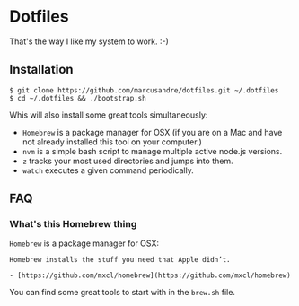 # Dotfiles

  That's the way I like my system to work. :-)

## Installation

    $ git clone https://github.com/marcusandre/dotfiles.git ~/.dotfiles
    $ cd ~/.dotfiles && ./bootstrap.sh

  Whis will also install some great tools simultaneously:
  
  * ```Homebrew``` is a package manager for OSX (if you are on a Mac and have not already installed this tool on your computer.)
  * ```nvm``` is a simple bash script to manage multiple active node.js versions.
  * ```z``` tracks your most used directories and jumps into them.
  * ```watch``` executes a given command periodically.

## FAQ

### What's this Homebrew thing

  ```Homebrew``` is a package manager for OSX:

    Homebrew installs the stuff you need that Apple didn’t.
    
    - [https://github.com/mxcl/homebrew](https://github.com/mxcl/homebrew)

  You can find some great tools to start with in the ```brew.sh``` file.
